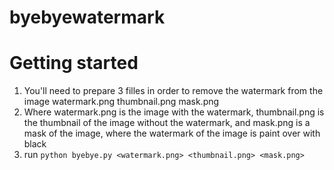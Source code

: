 # byebyewatermark

# Getting started
1. You'll need to prepare 3 filles in order to remove the watermark from the image
	watermark.png
	thumbnail.png
	mask.png
2. Where watermark.png is the image with the watermark, thumbnail.png is the thumbnail of the image without the watermark, and mask.png is a mask of the image, where the watermark of the image is paint over with black
3. run `python byebye.py <watermark.png> <thumbnail.png> <mask.png>`
